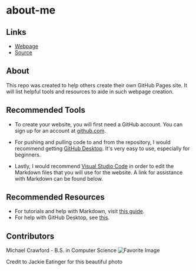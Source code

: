 # about-me
## Links

- [Webpage](https://michaelcrawford35.github.io/about-me/ "About Me Webpage")
- [Source](https://github.com/michaelcrawford35/about-me "About Me Source")

## About
This repo was created to help others create their own GitHub Pages site. It will list helpful tools and resources to aide in such webpage creation.
## Recommended Tools
- To create your website, you will first need a GitHub account. You can sign up for an account at [github.com](https://github.com "GitHub").

- For pushing and pulling code to and from the repository, I would recommend getting [GitHub Desktop](https://desktop.github.com/ "GitHub Desktop"). It's very easy to use, especially for beginners.

- Lastly, I would recommend [Visual Studio Code](https://code.visualstudio.com/ "Visual Studio Code") in order to edit the Markdown files that you will use for the website. A link for assistance with Markdown can be found below.

## Recommended Resources
- For tutorials and help with Markdown, visit [this guide](markdownguide.org/getting-started/ "Markdown Tutorials").
- For help with GitHub Desktop, see [this](https://help.github.com/en/desktop/getting-started-with-github-desktop "GitHub Desktop Help").

## Contributors
Michael Crawford - B.S. in Computer Science
![Favorite Image](https://images.fineartamerica.com/images/artworkimages/mediumlarge/1/kc-skyline-jackie-eatinger.jpg "KC Skyline including Union Station")

Credit to Jackie Eatinger for this beautiful photo